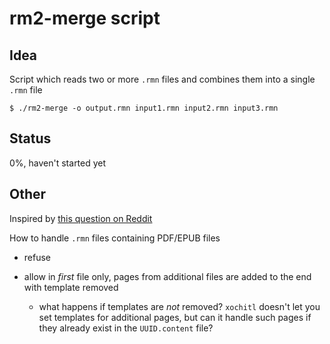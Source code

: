 # rm2-merge script

## Idea

Script which reads two or more `.rmn` files and combines them into a single `.rmn` file

```
$ ./rm2-merge -o output.rmn input1.rmn input2.rmn input3.rmn
```

## Status

0%, haven't started yet

## Other

Inspired by [this question on Reddit](https://www.reddit.com/r/RemarkableTablet/comments/16khykj/merge_rmn_files/)

How to handle `.rmn` files containing PDF/EPUB files

* refuse

* allow in *first* file only, pages from additional files are added to the end with template removed

    * what happens if templates are *not* removed? `xochitl` doesn't let you set templates for additional pages, but can it handle such pages if they already exist in the `UUID.content` file?
